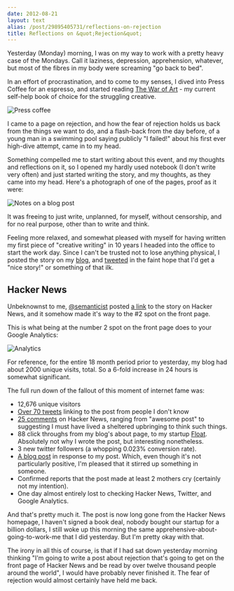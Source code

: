 ```yaml
---
date: 2012-08-21
layout: text
alias: /post/29895405731/reflections-on-rejection
title: Reflections on &quot;Rejection&quot;
---
```


Yesterday (Monday) morning, I was on my way to work with a pretty heavy case of the Mondays. Call it laziness, depression, apprehension, whatever, but most of the fibres in my body were screaming "go back to bed".

In an effort of procrastination, and to come to my senses, I dived into Press Coffee for an espresso, and started reading [The War of Art](http://www.stevenpressfield.com/the-war-of-art/) - my current self-help book of choice for the struggling creative.

![Press coffee](http://assets0.qypecdn.net/uploads/photos/0109/0741/P1012144_gallery2.JPG)

I came to a page on rejection, and how the fear of rejection holds us back from the things we want to do, and a flash-back from the day before, of a young man in a swimming pool saying publicly "I failed!" about his first ever high-dive attempt, came in to my head.

Something compelled me to start writing about this event, and my thoughts and reflections on it, so I opened my hardly used notebook (I don't write very often) and just started writing the story, and my thoughts, as they came into my head. Here's a photograph of one of the pages, proof as it were:

![Notes on a blog post](http://distilleryimage6.s3.amazonaws.com/805c2464eb8a11e1b05e1231380458d1_7.jpg)

It was freeing to just write, unplanned, for myself, without censorship, and for no real purpose, other than to write and think.

Feeling more relaxed, and somewhat pleased with myself for having written my first piece of "creative writing" in 10 years I headed into the office to start the work day. Since I can't be trusted not to lose anything physical, I posted the story on my [blog](http://blog.latentflip.com/post/29820876915/rejection), and [tweeted](https://twitter.com/philip_roberts/status/237490322597371904) in the faint hope that I'd get a "nice story!" or something of that ilk.


## Hacker News

Unbeknownst to me, [@semanticist](http://twitter.com/semanticist) posted [a link](http://news.ycombinator.com/item?id=4406910) to the story on Hacker News, and it somehow made it's way to the #2 spot on the front page.

This is what being at the number 2 spot on the front page does to your Google Analytics:

![Analytics](https://img.skitch.com/20120821-qjfdirdcauwrbue38bt8ny2ibu.jpg)

For reference, for the entire 18 month period prior to yesterday, my blog had about 2000 unique visits, total. So a 6-fold increase in 24 hours is somewhat significant.

The full run down of the fallout of this moment of internet fame was:

* 12,676 unique visitors
* [Over 70 tweets](https://twitter.com/#!/search/realtime/latentflip) linking to the post from people I don't know
* [25 comments](http://news.ycombinator.com/item?id=4406910) on Hacker News, ranging from "awesome post" to suggesting I must have lived a sheltered upbringing to think such things.
* 88 click throughs from my blog's about page, to my startup [Float](http://floatapp.com). Absolutely not why I wrote the post, but interesting nonetheless.
* 3 new twitter followers (a whopping 0.023% conversion rate).
* [A blog post](http://kerr.io/rejection-done-right/) in response to my post. Which, even though it's not particularly positive, I'm pleased that it stirred up something in someone.
* Confirmed reports that the post made at least 2 mothers cry (certainly not my intention).
* One day almost entirely lost to checking Hacker News, Twitter, and Google Analytics.

And that's pretty much it. The post is now long gone from the Hacker News homepage, I haven't signed a book deal, nobody bought our startup for a billion dollars, I still woke up this morning the same apprehensive-about-going-to-work-me that I did yesterday. But I'm pretty okay with that.

The irony in all this of course, is that if I had sat down yesterday morning thinking "I'm going to write a post about rejection that's going to get on the front page of Hacker News and be read by over twelve thousand people around the world", I would have probably never finished it. The fear of rejection would almost certainly have held me back.



